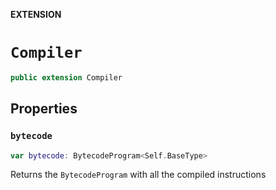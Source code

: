 **EXTENSION**

# `Compiler`
```swift
public extension Compiler
```

## Properties
### `bytecode`

```swift
var bytecode: BytecodeProgram<Self.BaseType>
```

Returns the `BytecodeProgram` with all the compiled instructions
